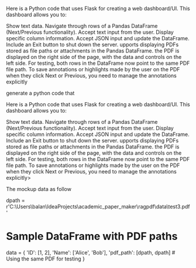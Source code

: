 Here is a Python code that uses Flask for creating a web dashboard/UI. This dashboard allows you to:

Show text data.
Navigate through rows of a Pandas DataFrame (Next/Previous functionality).
Accept text input from the user.
Display specific column information.
Accept JSON input and update the DataFrame.
Include an Exit button to shut down the server.
upports displaying PDFs stored as file paths or attachments in the Pandas DataFrame.
the PDF is displayed on the right side of the page, with the data and controls on the left side. For testing, both rows in the DataFrame now point to the same PDF file path.
To save annotations or highlights made by the user on the PDF when they click Next or Previous, you need to manage the annotations explicitly



generate a python code that


Here is a Python code that uses Flask for creating a web dashboard/UI. This dashboard allows you to:

Show text data.
Navigate through rows of a Pandas DataFrame (Next/Previous functionality).
Accept text input from the user.
Display specific column information.
Accept JSON input and update the DataFrame.
Include an Exit button to shut down the server.
upports displaying PDFs stored as file paths or attachments in the Pandas DataFrame.
the PDF is displayed on the right side of the page, with the data and controls on the left side. For testing, both rows in the DataFrame now point to the same PDF file path.
To save annotations or highlights made by the user on the PDF when they click Next or Previous, you need to manage the annotations explicitly>

The mockup data as follow

dpath = r'C:\Users\balan\IdeaProjects\academic_paper_maker\ragpdf\data\test3.pdf'

# Sample DataFrame with PDF paths
data = {
'ID': [1, 2],
'Name': ['Alice', 'Bob'],
'pdf_path': [dpath, dpath]  # Using the same PDF for testing
}